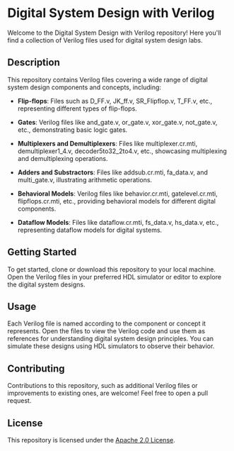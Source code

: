 # Digital System Design with Verilog

Welcome to the Digital System Design with Verilog repository! Here you'll find a collection of Verilog files used for digital system design labs.

## Description

This repository contains Verilog files covering a wide range of digital system design components and concepts, including:

- **Flip-flops**: Files such as D_FF.v, JK_ff.v, SR_Flipflop.v, T_FF.v, etc., representing different types of flip-flops.
  
- **Gates**: Verilog files like and_gate.v, or_gate.v, xor_gate.v, not_gate.v, etc., demonstrating basic logic gates.
  
- **Multiplexers and Demultiplexers**: Files like multiplexer.cr.mti, demultiplexer1_4.v, decoder5to32_2to4.v, etc., showcasing multiplexing and demultiplexing operations.
  
- **Adders and Substractors**: Files like addsub.cr.mti, fa_data.v, and multi_gate.v, illustrating arithmetic operations.
  
- **Behavioral Models**: Verilog files like behavior.cr.mti, gatelevel.cr.mti, flipflops.cr.mti, etc., providing behavioral models for different digital components.
  
- **Dataflow Models**: Files like dataflow.cr.mti, fs_data.v, hs_data.v, etc., representing dataflow models for digital systems.

## Getting Started

To get started, clone or download this repository to your local machine. Open the Verilog files in your preferred HDL simulator or editor to explore the digital system designs.

## Usage

Each Verilog file is named according to the component or concept it represents. Open the files to view the Verilog code and use them as references for understanding digital system design principles. You can simulate these designs using HDL simulators to observe their behavior.

## Contributing

Contributions to this repository, such as additional Verilog files or improvements to existing ones, are welcome! Feel free to open a pull request.

## License

This repository is licensed under the [Apache 2.0 License](LICENSE).
